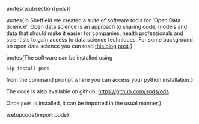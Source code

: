 \notes{\subsection{```pods```}}


\notes{In Sheffield we created a suite of software tools
for 'Open Data Science'. Open data science is an approach to sharing code,
models and data that should make it easier for companies, health professionals
and scientists to gain access to data science techniques. For some background on
open data science you can read [this blog post](http://inverseprobability.com/2014/07/01/open-data-science/).}

\notes{The software can be installed using

```
pip install pods
```

from the command prompt where you can access your python installation.}

The code is also available on github: <https://github.com/sods/ods>

Once ```pods``` is installed, it can be imported in the usual manner.}

\setupcode{import pods}
